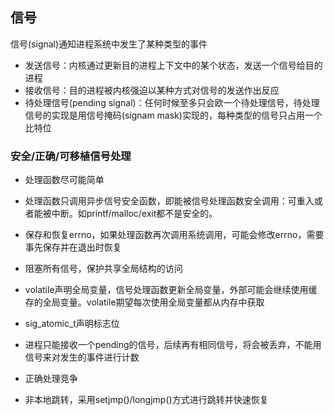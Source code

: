 ## 信号
信号(signal)通知进程系统中发生了某种类型的事件

* 发送信号：内核通过更新目的进程上下文中的某个状态，发送一个信号给目的进程
* 接收信号：目的进程被内核强迫以某种方式对信号的发送作出反应
* 待处理信号(pending signal)：任何时候至多只会欧一个待处理信号，待处理信号的实现是用信号掩码(signam mask)实现的，每种类型的信号只占用一个比特位

### 安全/正确/可移植信号处理
* 处理函数尽可能简单
* 处理函数只调用异步信号安全函数，即能被信号处理函数安全调用：可重入或者能被中断。如printf/malloc/exit都不是安全的。
* 保存和恢复errno，如果处理函数再次调用系统调用，可能会修改errno，需要事先保存并在退出时恢复
* 阻塞所有信号，保护共享全局结构的访问
* volatile声明全局变量，信号处理函数更新全局变量，外部可能会继续使用缓存的全局变量。volatile期望每次使用全局变量都从内存中获取
* sig_atomic_t声明标志位

* 进程只能接收一个pending的信号，后续再有相同信号，将会被丢弃，不能用信号来对发生的事件进行计数
* 正确处理竞争
* 非本地跳转，采用setjmp()/longjmp()方式进行跳转并快速恢复